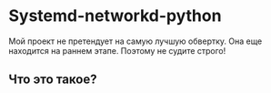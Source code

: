 Systemd-networkd-python
=======================
Мой проект не претендует на самую лучшую обвертку.
Она еще находится на раннем этапе. Поэтому не судите строго!

Что это такое?
--------------

